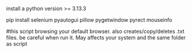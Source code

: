 install a python version >= 3.13.3

pip install selenium pyautogui pillow pygetwindow pyrect mouseinfo

#this script browsing your default browser. also creates/copy/deletes .txt files. be careful when run it. May affects your system and the same folder as script
